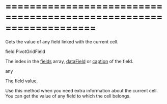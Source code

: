 <!--**
/*-------------------------------------------
    Auto-generated file. Do not modify.
-------------------------------------------

**-->
===================================================================
===================================================================

<!--shortDescription-->
Gets the value of any field linked with the current cell.
<!--/shortDescription-->

<!--paramName1-->field<!--/paramName1-->
<!--paramType1-->PivotGridField<!--/paramType1-->
<!--paramDescription1-->
The index in the <a href="/Documentation/17_1/ApiReference/Data_Library/PivotGridDataSource/Configuration/fields/">fields</a> array, <a href="/Documentation/17_1/ApiReference/Data_Library/PivotGridDataSource/Configuration/fields/#dataField">dataField</a> or <a href="/Documentation/17_1/ApiReference/Data_Library/PivotGridDataSource/Configuration/fields/#caption">caption</a> of the field.
<!--/paramDescription1-->

<!--returnType-->any<!--/returnType-->
<!--returnDescription-->
The field value.
<!--/returnDescription-->

<!--fullDescription-->
Use this method when you need extra information about the current cell. You can get the value of any field to which the cell belongs.
<!--/fullDescription-->